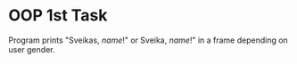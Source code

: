# OOP 1st Task

Program prints "Sveikas, _name_!" or Sveika, _name_!" in a frame depending on user gender.
